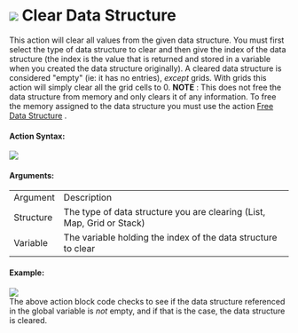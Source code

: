 #  ![](https://gms.magecorn.com/Manual/assets/Images/Scripting_Reference/Drag_And_Drop/Reference/Data_Structures/i_DS_Clear_Data_Structure.png) Clear Data Structure

This action will clear all values from the given data structure. You
must first select the type of data structure to clear and then give the
index of the data structure (the index is the value that is returned and
stored in a variable when you created the data structure originally). A
cleared data structure is considered "empty" (ie: it has no entries),
*except* grids. With grids this action will simply clear all the grid
cells to 0. **NOTE** : This does not free the data structure from memory
and only clears it of any information. To free the memory assigned to
the data structure you must use the action [Free Data
Structure](Free_Data_Structure) .

#### Action Syntax:

  
![](https://gms.magecorn.com/Manual/assets/Images/Scripting_Reference/Drag_And_Drop/Reference/Data_Structures/a_DS_Clear_Data_Structure.png)  

#### Arguments:

|           |                                                                        |
|-----------|------------------------------------------------------------------------|
| Argument  | Description                                                            |
| Structure | The type of data structure you are clearing (List, Map, Grid or Stack) |
| Variable  | The variable holding the index of the data structure to clear          |

#### Example:

  
![](https://gms.magecorn.com/Manual/assets/Images/Scripting_Reference/Drag_And_Drop/Reference/Data_Structures/e_DS_Clear_Data_Structure.png)  
The above action block code checks to see if the data structure
referenced in the global variable is *not* empty, and if that is the
case, the data structure is cleared.

